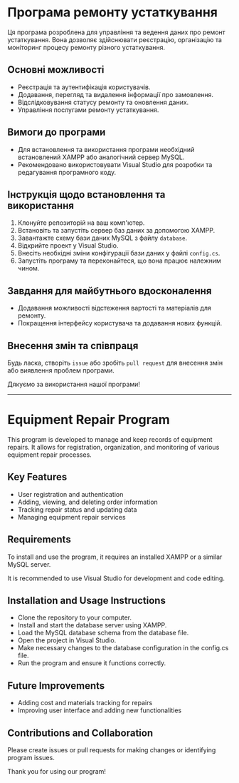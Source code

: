 # Програма ремонту устаткування

Ця програма розроблена для управління та ведення даних про ремонт устаткування. Вона дозволяє здійснювати реєстрацію, організацію та моніторинг процесу ремонту різного устаткування.

## Основні можливості

- Реєстрація та аутентифікація користувачів.
- Додавання, перегляд та видалення інформації про замовлення.
- Відслідковування статусу ремонту та оновлення даних.
- Управління послугами ремонту устаткування.

## Вимоги до програми

- Для встановлення та використання програми необхідний встановлений XAMPP або аналогічний сервер MySQL.
- Рекомендовано використовувати Visual Studio для розробки та редагування програмного коду.

## Інструкція щодо встановлення та використання

1. Клонуйте репозиторій на ваш комп'ютер.
2. Встановіть та запустіть сервер баз даних за допомогою XAMPP.
3. Завантажте схему бази даних MySQL з файлу `database`.
4. Відкрийте проект у Visual Studio.
5. Внесіть необхідні зміни конфігурації бази даних у файлі `config.cs`.
6. Запустіть програму та переконайтеся, що вона працює належним чином.

## Завдання для майбутнього вдосконалення

- Додавання можливості відстеження вартості та матеріалів для ремонту.
- Покращення інтерфейсу користувача та додавання нових функцій.

## Внесення змін та співпраця

Будь ласка, створіть `issue` або зробіть `pull request` для внесення змін або виявлення проблем програми.

Дякуємо за використання нашої програми!

------------------------------------------------------------------------------------------------------------------------------------------------------------------------------

# Equipment Repair Program

This program is developed to manage and keep records of equipment repairs. It allows for registration, organization, and monitoring of various equipment repair processes.

## Key Features
- User registration and authentication
- Adding, viewing, and deleting order information
- Tracking repair status and updating data
- Managing equipment repair services

## Requirements
To install and use the program, it requires an installed XAMPP or a similar MySQL server.

It is recommended to use Visual Studio for development and code editing.

## Installation and Usage Instructions
- Clone the repository to your computer.
- Install and start the database server using XAMPP.
- Load the MySQL database schema from the database file.
- Open the project in Visual Studio.
- Make necessary changes to the database configuration in the config.cs file.
- Run the program and ensure it functions correctly.

## Future Improvements
- Adding cost and materials tracking for repairs
- Improving user interface and adding new functionalities

## Contributions and Collaboration
Please create issues or pull requests for making changes or identifying program issues.

Thank you for using our program!
